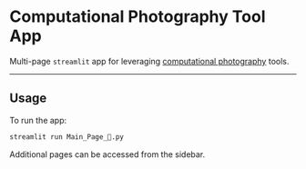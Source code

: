 # Computational Photography Tool App #

Multi-page `streamlit` app for leveraging [computational photography](https://github.com/cmutnik/computational_photography) tools.

----
## Usage ##
To run the app:
```sh
streamlit run Main_Page_📁.py
```
Additional pages can be accessed from the sidebar.
